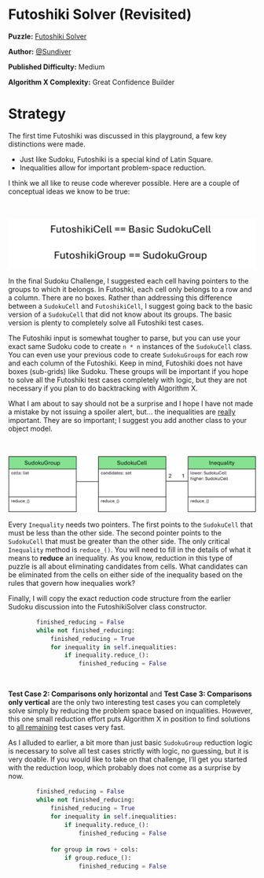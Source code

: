 # Futoshiki Solver (Revisited)

__Puzzle:__ [Futoshiki Solver](https://www.codingame.com/training/medium/futoshiki-solver)

__Author:__ [@Sundiver](https://www.codingame.com/profile/a4d5c1786311a05772d1b2f5dadac78e6102203)

__Published Difficulty:__ Medium

__Algorithm X Complexity:__ Great Confidence Builder

# Strategy

The first time Futoshiki was discussed in this playground, a few key distinctions were made.

* Just like Sudoku, Futoshiki is a special kind of Latin Square.
* Inequalities allow for important problem-space reduction.

I think we all like to reuse code wherever possible. Here are a couple of conceptual ideas we know to be true:

<BR><BR>
![Futoshiki Classes](FutoshikiClasses.png)
<BR>

In the final Sudoku Challenge, I suggested each cell having pointers to the groups to which it belongs. In Futoshki, each cell only belongs to a row and a column. There are no boxes. Rather than addressing this difference between a `SudokuCell` and `FutoshikiCell`, I suggest going back to the basic version of a `SudokuCell` that did not know about its groups. The basic version is plenty to completely solve all Futoshiki test cases.

The Futoshiki input is somewhat tougher to parse, but you can use your exact same Sudoku code to create  `n * n` instances of the `SudokuCell` class. You can even use your previous code to create `SudokuGroup`s for each row and each column of the Futoshiki. Keep in mind, Futoshiki does not have boxes (sub-grids) like Sudoku. These groups will be important if you hope to solve all the Futoshiki test cases completely with logic, but they are not necessary if you plan to do backtracking with Algorithm X.

What I am about to say should not be a surprise and I hope I have not made a mistake by not issuing a spoiler alert, but… the inequalities are <u>really</u> important. They are so important; I suggest you add another class to your object model.

<BR><BR>
![Futoshiki Classes Including Inequality](FutoshikiWithInequality.png)
<BR>

Every `Inequality` needs two pointers. The first points to the `SudokuCell` that must be less than the other side. The second pointer points to the `SudokuCell` that must be greater than the other side. The only critical `Inequality` method is `reduce_()`. You will need to fill in the details of what it means to __reduce__ an inequality. As you know, reduction in this type of puzzle is all about eliminating candidates from cells. What candidates can be eliminated from the cells on either side of the inequality based on the rules that govern how inequalies work?

Finally, I will copy the exact reduction code structure from the earlier Sudoku discussion into the FutoshikiSolver class constructor.

```python
        finished_reducing = False
        while not finished_reducing:
            finished_reducing = True
            for inequality in self.inequalities:
                if inequality.reduce_():
                    finished_reducing = False
```

<BR>

__Test Case 2: Comparisons only horizontal__ and __Test Case 3: Comparisons only vertical__ are the only two interesting test cases you can completely solve simply by reducing the problem space based on inqualities. However, this one small reduction effort puts Algorithm X in position to find solutions to <u>all remaining</u> test cases very fast.

As I alluded to earlier, a bit more than just basic `SudokuGroup` reduction logic is necessary to solve all test cases strictly with logic, no guessing, but it is very doable. If you would like to take on that challenge, I’ll get you started with the reduction loop, which probably does not come as a surprise by now.

```python
        finished_reducing = False
        while not finished_reducing:
            finished_reducing = True
            for inequality in self.inequalities:
                if inequality.reduce_():
                    finished_reducing = False

            for group in rows + cols:
                if group.reduce_():
                    finished_reducing = False
```

